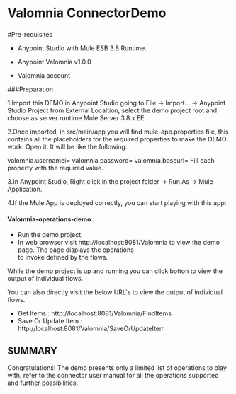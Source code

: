 ﻿Valomnia ConnectorDemo
==================================



###
#Pre-requisites


* Anypoint Studio with Mule ESB 3.8 Runtime.

* Anypoint Valomnia v1.0.0

* Valomnia account





###Preparation

1.Import this DEMO in Anypoint Studio going to File → Import…​ → Anypoint Studio Project from External Localtion, select the demo project root and choose as server runtime Mule Server 3.8.x EE.

2.Once imported, in src/main/app you will find mule-app.properties file, this contains all the placeholders for the required properties to make the DEMO work. Open it. It will be like the following:

valomnia.usernamei=
valomnia.password=
valomnia.baseurl=
Fill each property with the required value.

3.In Anypoint Studio, Right click in the project folder → Run As → Mule Application.

4.If the Mule App is deployed correctly, you can start playing with this app:



#### Valomnia-operations-demo :

* Run the demo project.
* In web browser visit http://localhost:8081/Valomnia to view the demo page. The page displays the operations  
to invoke  defined by the flows.

While the demo project is
 up and running  you can click botton  to view the output of individual flows.

You can also directly visit the below URL's to view the output of individual flows.

* Get Items : http://localhost:8081/Valomnia/FindItems
* Save Or Update Item : http://localhost:8081/Valomnia/SaveOrUpdateItem

SUMMARY
-------

Congratulations! The demo presents only a limited list of operations to play with, refer to the connector user manual for all the operations supported and further possibilities.












